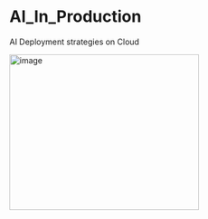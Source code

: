 # AI_In_Production
AI Deployment strategies on Cloud

<img width="335" height="275" alt="image" src="https://github.com/user-attachments/assets/edf92499-d236-4e9d-95d8-3b113fcbb033" />
